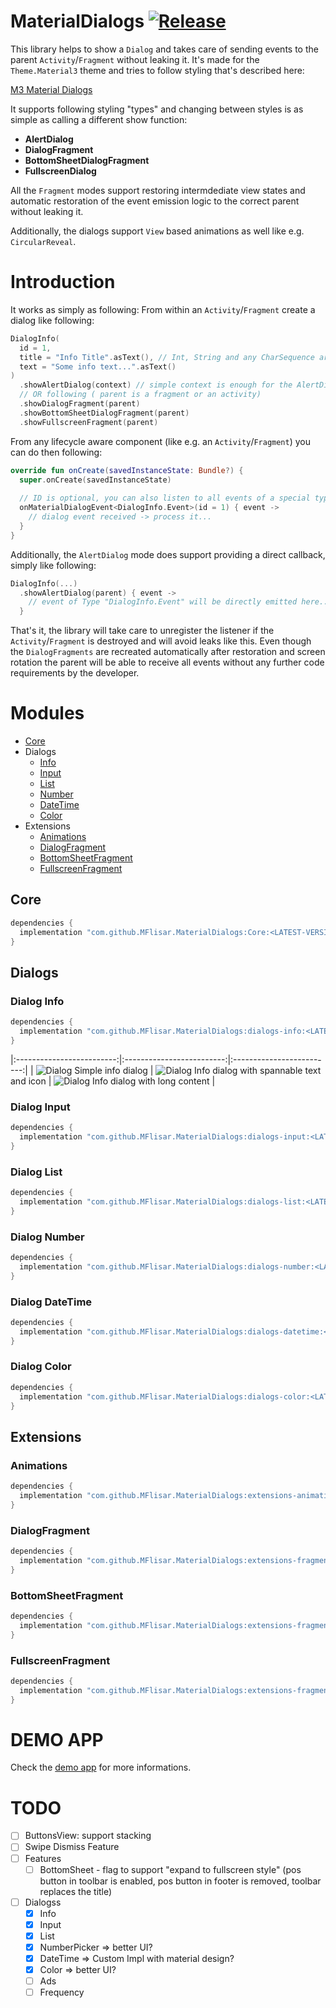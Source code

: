 # MaterialDialogs  [![Release](https://jitpack.io/v/MFlisar/materialdialogs.svg)](https://jitpack.io/#MFlisar/MaterialDialogs)

This library helps to show a `Dialog` and takes care of sending events to the parent `Activity`/`Fragment` without leaking it. It's made for the `Theme.Material3` theme and tries to follow styling that's described here:

[M3 Material Dialogs](https://m3.material.io/components/dialogs/implementation/android)

It supports following styling "types" and changing between styles is as simple as calling a different show function:

* **AlertDialog**
* **DialogFragment**
* **BottomSheetDialogFragment**
* **FullscreenDialog**

All the `Fragment` modes support restoring intermdediate view states and automatic restoration of the event emission logic to the correct parent without leaking it.

Additionally, the dialogs support `View` based animations as well like e.g. `CircularReveal`.

# Introduction

It works as simply as following: From within an `Activity`/`Fragment` create a dialog like following:

```kotlin
DialogInfo(
  id = 1,
  title = "Info Title".asText(), // Int, String and any CharSequence are supported (e.g. SpannableString)
  text = "Some info text...".asText()
)
  .showAlertDialog(context) // simple context is enough for the AlertDialog mode
  // OR following ( parent is a fragment or an activity)
  .showDialogFragment(parent)
  .showBottomSheetDialogFragment(parent)
  .showFullscreenFragment(parent)
```

From any lifecycle aware component (like e.g. an `Activity`/`Fragment`) you can do then following:

```kotlin
override fun onCreate(savedInstanceState: Bundle?) {
  super.onCreate(savedInstanceState)
  
  // ID is optional, you can also listen to all events of a special type if desired
  onMaterialDialogEvent<DialogInfo.Event>(id = 1) { event ->
    // dialog event received -> process it...
  }
}
```

Additionally, the `AlertDialog` mode does support providing a direct callback, simply like following:

```kotlin
DialogInfo(...)
  .showAlertDialog(parent) { event ->
    // event of Type "DialogInfo.Event" will be directly emitted here...
  }
```

That's it, the library will take care to unregister the listener if the `Activity`/`Fragment` is destroyed and will avoid leaks like this. Even though the `DialogFragments` are recreated automatically after restoration and screen rotation the parent will be able to receive all events without any further code requirements by the developer. 

# Modules

* [Core](#core)
* Dialogs
  * [Info](#dialog-info)
  * [Input](#dialog-input)
  * [List](#dialog-list)
  * [Number](#dialog-number)
  * [DateTime](#dialog-datetime)
  * [Color](#dialog-color)
* Extensions
  * [Animations](#animations)
  * [DialogFragment](#dialogfragment)
  * [BottomSheetFragment](#bottomsheetfragment)
  * [FullscreenFragment](#fullscreenfragment)


## Core

```gradle
dependencies {
  implementation "com.github.MFlisar.MaterialDialogs:Core:<LATEST-VERSION>"
}
```

## Dialogs

### Dialog Info

```gradle
dependencies {
  implementation "com.github.MFlisar.MaterialDialogs:dialogs-info:<LATEST-VERSION>"
}
```

|:-------------------------:|:-------------------------:|:-------------------------:|
| ![Dialog](images/dialog_info1.jpg?raw=true "Dialog") Simple info dialog | ![Dialog](images/dialog_info2.jpg?raw=true "Dialog") Info dialog with spannable text and icon | ![Dialog](images/dialog_info3.jpg?raw=true "Dialog") Info dialog with long content |

### Dialog Input

```gradle
dependencies {
  implementation "com.github.MFlisar.MaterialDialogs:dialogs-input:<LATEST-VERSION>"
}
```

### Dialog List

```gradle
dependencies {
  implementation "com.github.MFlisar.MaterialDialogs:dialogs-list:<LATEST-VERSION>"
}
```

### Dialog Number

```gradle
dependencies {
  implementation "com.github.MFlisar.MaterialDialogs:dialogs-number:<LATEST-VERSION>"
}
```

### Dialog DateTime

```gradle
dependencies {
  implementation "com.github.MFlisar.MaterialDialogs:dialogs-datetime:<LATEST-VERSION>"
}
```

### Dialog Color

```gradle
dependencies {
  implementation "com.github.MFlisar.MaterialDialogs:dialogs-color:<LATEST-VERSION>"
}
```

## Extensions

### Animations

```gradle
dependencies {
  implementation "com.github.MFlisar.MaterialDialogs:extensions-animations:<LATEST-VERSION>"
}
```

### DialogFragment

```gradle
dependencies {
  implementation "com.github.MFlisar.MaterialDialogs:extensions-fragment-dialog:<LATEST-VERSION>"
}
```

### BottomSheetFragment

```gradle
dependencies {
  implementation "com.github.MFlisar.MaterialDialogs:extensions-fragment-bottomsheet:<LATEST-VERSION>"
}
```

### FullscreenFragment

```gradle
dependencies {
  implementation "com.github.MFlisar.MaterialDialogs:extensions-fragment-fullscreen:<LATEST-VERSION>"
}
```

# DEMO APP

Check the [demo app](app/src/main/java/com/michaelflisar/dialogs/MainActivity.kt) for more informations.

# TODO

- [ ] ButtonsView: support stacking
- [ ] Swipe Dismiss Feature
- [ ] Features 
	- [ ] BottomSheet - flag to support "expand to fullscreen style" (pos button in toolbar is enabled, pos button in footer is removed, toolbar replaces the title)
- [ ] Dialogss
	- [x] Info
	- [x] Input
	- [x] List
	- [x] NumberPicker
		=> better UI?
	- [x] DateTime
		=> Custom Impl with material design?
	- [x] Color
	    => better UI?
	- [ ] Ads
	- [ ] Frequency